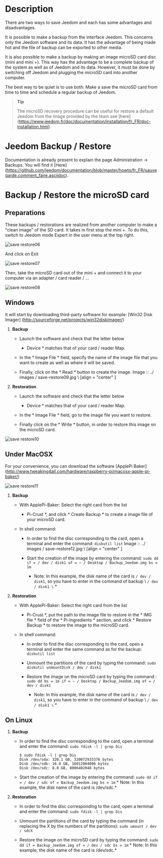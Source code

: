 Description
===========

There are two ways to save Jeedom and each has some
advantages and disadvantages.

It is possible to make a backup from the interface
Jeedom. This concerns only the Jeedom software and its data.
It has the advantage of being made hot and the file of
backup can be exported to other media.

It is also possible to make a backup by making an image
microSD card disc (mini and mini +). This way has the advantage
to be a complete backup of the system as well as of Jeedom and its
data. However, it must be done by switching off Jeedom and
plugging the microSD card into another computer.

The best way to be quiet is to use both: Make a
save the microSD card from time to time and schedule a
regular backup of Jeedom.

> **Tip**
>
> The microSD recovery procedure can be useful for
> restore a default Jeedom from the image provided by
> the team see
> [here] (https://www.jeedom.fr/doc/documentation/installation/fr_FR/doc-installation.html).

Jeedom Backup / Restore
=================================

Documentation is already present to explain the page
Administration → Backups. You will find it
[Here] (https://github.com/jeedom/documentation/blob/master/howto/fr_FR/sauvegarde.comment_faire.asciidoc).

Backup / Restore the microSD card
===========================================

Preparations
-----------

These backups / restorations are realized from another
computer to make a "clean image" of the SD card. It takes in
first stop the mini +. To do this, switch to Jeedom mode
Expert in the user menu at the top right.

![save restore06](../images/save-restore06.jpg)

And click on Exit

![save restore07](../images/save-restore07.jpg)

Then, take the microSD card out of the mini + and connect it to
your computer via an adapter / card reader / ...

![save restore08](../images/save-restore08.jpg)

Windows
------------

It will start by downloading third-party software for example:
[Win32 Disk Imager] (http://sourceforge.net/projects/win32diskimager/)

1.  **Backup**

    -   Launch the software and check that the letter below
        * Device * matches that of your card / reader
        Map.

    -   In the * Image File * field, specify the name of the image file that
        you want to create as well as where it will be saved.

    -   Finally, click on the * Read * button to create the image.
        Image :: ../ images / save-restore09.jpg \ [align = "center" \]

2.  **Restoration**

    -   Launch the software and check that the letter below
        * Device * matches that of your card / reader
        Map.

    -   In the * Image File * field, go to the image file
        you want to restore.

    -   Finally click on the * Write * button, in order to restore this
        image on the microSD card.

![save restore10](../images/save-restore10.jpg)

Under MacOSX
-----------

For your convenience, you can download the software
[ApplePi Baker] (http://www.tweaking4all.com/hardware/raspberry-pi/macosx-apple-pi-baker/)

![save restore11](../images/save-restore11.jpg)

1.  **Backup**

    -   With ApplePi-Baker: Select the right card from the list
        * Pi-Crust *, and click * Create Backup * to create a
        image file of your microSD card.

    -   In shell command:

        -   In order to find the disc corresponding to the card, open
            a terminal and enter the command: `diskutil list`
            Image :: ../ images / save-restore12.jpg \ [align = "center" \]

        -   Start the creation of the image by entering the command:
            `sudo dd if = / dev / disk1 of = ~ / Desktop / Backup_Jeedom.img bs = 1m`
            * Note: In this example, the disk name of the card
            is `/ dev / disk1`, so you have to enter in the command of
            backup \ `/ dev / disk1 \` *

2.  **Restoration**

    -   With ApplePi-Baker: Select the right card from the list
        * Pi-Crust *, put the path to the image file to restore
        in the * IMG file * field of the * Pi-Ingredients * section, and
        click * Restore Backup * to restore the image to the
        microSD card.

    -   In shell command:

        -   In order to find the disc corresponding to the card, open
            a terminal and enter the same command as for the
            backup: `diskutil list`

        -   Unmount the partitions of the card by typing the command:
            `sudo diskutil unmountDisk / dev / disk1`

        -   Restore the image on the microSD card by typing the command
            :
            `sudo dd bs = 1m if = ~ / Desktop / Backup_Jeedom.img of = / dev / disk1`
            * Note: In this example, the disk name of the card
            is `/ dev / disk1`, so you have to enter in the command of
            backup \ `/ dev / disk1 \` *

On Linux
----------

1.  **Backup**

    -   In order to find the disc corresponding to the card, open a
        terminal and enter the command: `sudo fdisk -l | grep Dis`

        ``` {.bash}
        $ sudo fdisk -l | grep Dis
        Disk /dev/sda: 320.1 GB, 320072933376 bytes
        Disk /dev/sdb: 16.0 GB, 16012804096 bytes
        Disk /dev/sdc: 8.0 GB, 8006402048 bytes
        ```

    -   Start the creation of the image by entering the command:
        `sudo dd if = / dev / sdc of = Backup_Jeedom.img bs = 1m` * Note: In
        this example, the disk name of the card is /dev/sdc.*

2.  **Restoration**

    -   In order to find the disc corresponding to the card, open a
        terminal and enter the command: `sudo fdisk -l | grep Dis`

    -   Unmount the partitions of the card by typing the command (in
        replacing the X by the numbers of the partitions):
        `sudo umount / dev / sdcX`

    -   Restore the image on the microSD card by typing the command:
        `sudo dd if = Backup_Jeedom.img of = / dev / sdc bs = 1m` * Note: In
        this example, the disk name of the card is /dev/sdc.*



